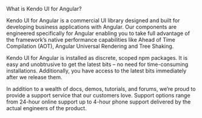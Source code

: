 What is Kendo UI for Angular?

Kendo UI for Angular is a commercial UI library designed and built for developing business applications with Angular. Our components are engineered specifically for Angular enabling you to take full advantage of the framework’s native performance capabilities like Ahead of Time Compilation (AOT), Angular Universal Rendering and Tree Shaking.

Kendo UI for Angular is installed as discrete, scoped npm packages. It is easy and unobtrusive to get the latest bits – no need for time-consuming installations. Additionally, you have access to the latest bits immediately after we release them.

In addition to a wealth of docs, demos, tutorials, and forums, we’re proud to provide a support service that our customers love. Support options range from 24-hour online support up to 4-hour phone support delivered by the actual engineers of the product.
